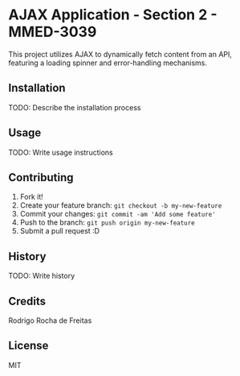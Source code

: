 # AJAX Application - Section 2 - MMED-3039

This project utilizes AJAX to dynamically fetch content from an API, featuring a loading spinner and error-handling mechanisms.

## Installation

TODO: Describe the installation process

## Usage

TODO: Write usage instructions

## Contributing

1. Fork it!
2. Create your feature branch: `git checkout -b my-new-feature`
3. Commit your changes: `git commit -am 'Add some feature'`
4. Push to the branch: `git push origin my-new-feature`
5. Submit a pull request :D

## History

TODO: Write history

## Credits

Rodrigo Rocha de Freitas

## License

MIT